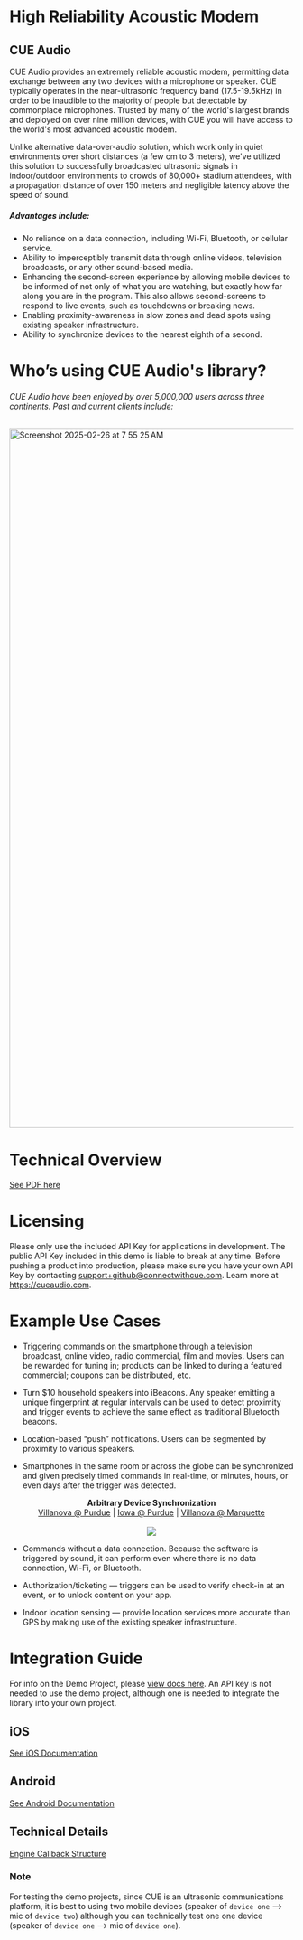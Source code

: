 
# High Reliability Acoustic Modem  

## CUE Audio

CUE Audio provides an extremely reliable acoustic modem, permitting data exchange between any two devices with a microphone or speaker. CUE typically operates in the near-ultrasonic frequency band (17.5-19.5kHz) in order to be inaudible to the majority of people but detectable by commonplace microphones. Trusted by many of the world's largest brands and deployed on over nine million devices, with CUE you will have access to the world's most advanced acoustic modem.

Unlike alternative data-over-audio solution, which work only in quiet environments over short distances (a few cm to 3 meters), we've utilized this solution to successfully broadcasted ultrasonic signals in indoor/outdoor environments to crowds of 80,000+ stadium attendees, with a propagation distance of over 150 meters and negligible latency above the speed of sound.

##### Advantages include:

* No reliance on a data connection, including Wi-Fi, Bluetooth, or cellular service.
* Ability to imperceptibly transmit data through online videos, television broadcasts, or any other sound-based media.
* Enhancing the second-screen experience by allowing mobile devices to be informed of not only of what you are watching, but exactly how far along you are in the program. This also allows second-screens to respond to live events, such as touchdowns or breaking news.
* Enabling proximity-awareness in slow zones and dead spots using existing speaker infrastructure.
* Ability to synchronize devices to the nearest eighth of a second.

# Who’s using CUE Audio's library?
###### CUE Audio have been enjoyed by over 5,000,000 users across three continents. Past and current clients include:

<img width="1237" alt="Screenshot 2025-02-26 at 7 55 25 AM" src="https://github.com/user-attachments/assets/17b1db17-4e55-4a26-914e-fd248b297834" />

# Technical Overview
[See PDF here](./doc/cue-technical-overview.pdf)

# Licensing

Please only use the included API Key for applications in development. The public API Key included in this demo is liable to break at any time. Before pushing a product into production, please make sure you have your own API Key by contacting <support+github@connectwithcue.com>. Learn more at <https://cueaudio.com>.


# Example Use Cases

* Triggering commands on the smartphone through a television broadcast, online video, radio commercial, film and movies. Users can be rewarded for tuning in; products can be linked to during a featured commercial; coupons can be distributed, etc.

* Turn $10 household speakers into iBeacons. Any speaker emitting a unique fingerprint at regular intervals can be used to detect proximity and trigger events to achieve the same effect as traditional Bluetooth beacons.

* Location-based “push” notifications. Users can be segmented by proximity to various speakers.
 
* Smartphones in the same room or across the globe can be synchronized and given precisely timed commands in real-time, or minutes, hours, or even days after the trigger was detected.

<p align="center">
  <b>Arbitrary Device Synchronization</b><br>
  <a href="https://youtu.be/ork4Q4eoUg4">Villanova @ Purdue</a> |
  <a href="https://www.youtube.com/watch?v=UkxqUhp2RCk">Iowa @ Purdue</a> |
  <a href="https://www.youtube.com/watch?v=YZZp-idBDpM">Villanova @ Marquette</a>
  <br><br>
  <a href="https://youtu.be/ork4Q4eoUg4"><img src="http://qraider.com/XT/images/purdue.gif"> </a>
</p>
 
* Commands without a data connection. Because the software is triggered by sound, it can perform even where there is no data connection, Wi-Fi, or Bluetooth.
 
* Authorization/ticketing — triggers can be used to verify check-in at an event, or to unlock content on your app.
 
* Indoor location sensing — provide location services more accurate than GPS by making use of the existing speaker infrastructure.

# Integration Guide

For info on the Demo Project, please [view docs here](https://cueaudio.readme.io/docs/demo-project). An API key is not needed to use the demo project, although one is needed to integrate the library into your own project. 

## iOS
[See iOS Documentation](./doc/iOS_README.md)

## Android
[See Android Documentation](./doc/Android_README.md)

## Technical Details
[Engine Callback Structure](https://cueaudio.readme.io/docs/basic-use-cases#structure-of-a-cuetrigger) 

### Note

For testing the demo projects, since CUE is an ultrasonic communications platform, it is best to using two mobile devices (speaker of `device one` --> mic of `device two`) although you can technically test one one device (speaker of `device one` --> mic of `device one`). 
